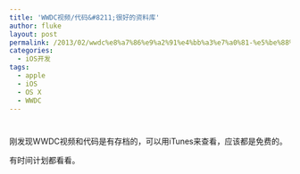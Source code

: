 ```yaml
---
title: 'WWDC视频/代码&#8211;很好的资料库'
author: fluke
layout: post
permalink: /2013/02/wwdc%e8%a7%86%e9%a2%91%e4%bb%a3%e7%a0%81-%e5%be%88%e5%a5%bd%e7%9a%84%e8%b5%84%e6%96%99%e5%ba%93/
categories:
  - iOS开发
tags:
  - apple
  - iOS
  - OS X
  - WWDC
---
```

# 

刚发现WWDC视频和代码是有存档的，可以用iTunes来查看，应该都是免费的。

有时间计划都看看。